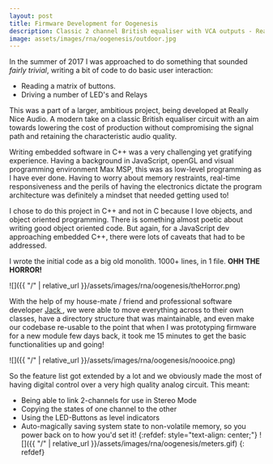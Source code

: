 ```yaml
---
layout: post
title: Firmware Development for Oogenesis
description: Classic 2 channel British equaliser with VCA outputs - Really Nice Audio, UK
image: assets/images/rna/oogenesis/outdoor.jpg
---
```


In the summer of 2017 I was approached to do something that sounded _fairly trivial_, writing a bit of code to do basic user interaction:
* Reading a matrix of buttons.
* Driving a number of LED's and Relays

This was a part of a larger, ambitious project, being developed at Really Nice Audio. A modern take on a classic British equaliser circuit with an aim towards lowering the cost of production without compromising the signal path and retaining the characteristic audio quality.

Writing embedded software in C++ was a very challenging yet gratifying experience. Having a background in JavaScript, openGL and visual programming environment Max MSP, this was as low-level programming as I have ever done. Having to worry about memory restraints, real-time responsiveness and the perils of having the electronics dictate the program architecture was definitely a mindset that needed getting used to!

I chose to do this project in C++ and not in C because I love objects, and object oriented programming. There is something almost poetic about writing good object oriented code. But again, for a JavaScript dev approaching embedded C++, there were lots of caveats that had to be addressed.

I wrote the initial code as a big old monolith. 1000+ lines, in 1 file. **OHH THE HORROR!**

![]({{ "/" | relative_url }}/assets/images/rna/oogenesis/theHorror.png)

With the help of my house-mate / friend and professional software developer <a href="https://www.jackdanielharding.com/"> Jack </a>, we were able to move everything across to their own classes, have a directory structure that was maintainable, and even make our codebase re-usable to the point that when I was  prototyping firmware for a new module few days back, it took me 15 minutes to get the basic functionalities up and going!

![]({{ "/" | relative_url }}/assets/images/rna/oogenesis/noooice.png)

So the feature list got extended by a lot and we obviously made the most of having digital control over a very high quality analog circuit. This meant:
* Being able to link 2-channels for use in Stereo Mode
* Copying the states of one channel to the other
* Using the LED-Buttons as level indicators
* Auto-magically saving system state to non-volatile memory, so you power back on to how you'd set it!
{:refdef: style="text-align: center;"}
![]({{ "/" | relative_url }}/assets/images/rna/oogenesis/meters.gif)
{: refdef}
